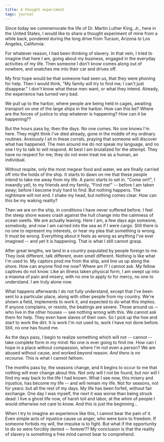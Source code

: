 ```yaml
---
title: A thought experiment
tags: journal
---
```


Since today we commemorate the life of Dr. Martin Luther King, Jr., here
in the United States, I would like to share a thought experiment of mine
from a while back, pondered during the long drive from Tucson, Arizona
to Los Angeles, California:

For whatever reason, I had been thinking of slavery.  In that vein, I
tried to imagine that here I am, going about my business, engaged in the
everyday activities of my life.  Then someone I don't know comes along
out of nowhere, and snatches me into their car and drives off.

My first hope would be that someone had seen us, that they were phoning
for help.  Then I would think, "My family will try to find me; I can't
just disappear."  I don't know what these men want, or what they intend.
Already, the experience has turned very bad.

We pull up to the harbor, where people are being held in cages, awaiting
transport on one of the large ships in the harbor.  How can this be?
Where are the forces of justice to stop whatever is happening?  *How* can
it be happening??

But the hours pass by, then the days.  No one comes.  No one knows I'm
here.  They might think I've died already, gone in the middle of my
ordinary routines.  Anxiously I sit in these corrals, praying that
someone will discover what has happened.  The men around me do not speak
my language, and no one I try to talk to will respond.  At best I am
brutalized for the attempt.  They have no respect for me; they do not
even treat me as a human, an individual.

Without respite, only the most megear food and water, we are finally
carried off into the holds of the ship.  It starts to dawn on me that
these people intend to take me away from my life.  A panic starts to set
in.  "Come on!!", I inwardly yell, to my friends and my family, "Find
me!" -- before I am taken away; before I become truly hard to find.  But
nothing happens.  The nightmare will not end.  I shake my head, but
nothing comes clear.  How can this be my waking reality?

Then we are on the ship, in conditions I have never suffered before.  I
feel the steep shore waves crash against the hull change into the
calmness of ocean swells.  We are actually leaving.  Here I am, a few
days ago someone, somebody, and now I am carried into the sea as if I
were cargo.  Still there is no one to represent my interests, or hear my
plea that something is wrong.  It must be wrong.  Everything about it
feels as wrong as anything I've ever imagined -- and yet it is
happening.  That is what I still cannot grasp.

After great lengths, we land in a country populated by people foreign to
me.  They look different, talk different, even smell different.  Nothing
is like what I'm used to.  My captors prod me from the ship, and line us
up along the shore.  How can anyone find me now?  Where am I?  I cannot
ask.  My fellow captives do not know.  Like an illness taken physical
form, I am swept up into a miasma of pain and misery, with no one to
apply to for mercy, no one to understand.  I am truly alone now.

What happens afterwards I do not fully understand, except that I've been
sent to a particular place, along with other people from my country.
We're shown a field, implements to work it, and expected to do what this
implies.  If anyone complains, or resists, the beatings are severe.
Those around us -- who live in the other houses -- see nothing wrong
with this.  We cannot ask them for help.  They even have slaves of their
own.  So I pick up the hoe and start to work the dirt.  It is work I'm
not used to, work I have not done before.  Still, no one has found me.

As the days pass, I begin to realize something which will not -- cannot
-- take complete form in my mind: No one is ever going to find me.  How
can I hope in a place without compassion, where I'm not even a person?
We are abused without cause, and worked beyond reason.  *And there is no
recourse*.  This is what I cannot fathom.

The months pass by, the seasons change, and it begins to occur to me
that nothing will ever change about this.  Not only will I not be found,
but nor will I find my way back to the life I had known.  What I see
now, this misery and injustice, has become my life -- and will remain my
life.  Not for seasons, not for years: but all the rest of my days.  My
life has been forfeit, without fair exchange.  One day I was myself, the
next it was worse than being struck dead: I live a ghost life now, of
harsh toil and labor, at the whim of people I would otherwise not care
to know.  And this is just the beginning...

When I try to imagine an experience like this, I cannot bear the pain of
it.  Even simple acts of injustice cause us anger, who were born to
freedom.  If someone forbids my will, the impulse is to fight.  But what
if the opportunity to do so were forcibly denied -- forever??  My
conclusion is that the reality of slavery is something a free mind
cannot bear to comprehend.


